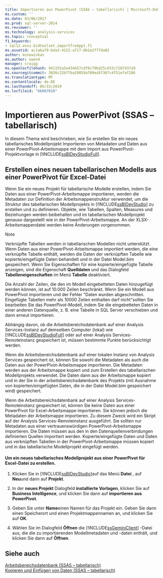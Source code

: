 ```yaml
---
title: Importieren aus PowerPivot (SSAS – tabellarisch) | Microsoft-Dokumentation
ms.custom: ''
ms.date: 03/06/2017
ms.prod: sql-server-2014
ms.reviewer: ''
ms.technology: analysis-services
ms.topic: conceptual
f1_keywords:
- sql12.asvs.bidtoolset.importfromppt.f1
ms.assetid: ac1a6a79-bda3-4122-a717-8b1e2f77da02
author: minewiskan
ms.author: owend
manager: craigg
ms.openlocfilehash: 941155a5e434457cdf9c79bd25c653c7207937a9
ms.sourcegitcommit: 3026c22b7fba19059a769ea5f367c4f51efaf286
ms.translationtype: MT
ms.contentlocale: de-DE
ms.lasthandoff: 06/15/2019
ms.locfileid: "66067018"
---
```

# <a name="import-from-powerpivot-ssas-tabular"></a>Importieren aus PowerPivot (SSAS – tabellarisch)
  In diesem Thema wird beschrieben, wie So erstellen Sie ein neues tabellarisches Modellprojekt Importieren von Metadaten und Daten aus einer PowerPivot-Arbeitsmappe mit dem Import aus PowerPivot-Projektvorlage in [!INCLUDE[ssBIDevStudioFull](../../includes/ssbidevstudiofull-md.md)].  
  
## <a name="create-a-new-tabular-model-from-a-powerpivot-for-excel-file"></a>Erstellen eines neuen tabellarischen Modells aus einer PowerPivot für Excel-Datei  
 Wenn Sie ein neues Projekt für tabellarische Modelle erstellen, indem Sie Daten aus einer PowerPivot-Arbeitsmappe importieren, werden die Metadaten zur Definition der Arbeitsmappenstruktur verwendet, um die Struktur des tabellarischen Modellprojekts in [!INCLUDE[ssBIDevStudio](../../includes/ssbidevstudio-md.md)] zu erstellen und zu definieren. Objekte, wie Tabellen, Spalten, Measures und Beziehungen werden beibehalten und im tabellarischen Modellprojekt genauso dargestellt wie in der PowerPivot-Arbeitsmappe. An der XLSX-Arbeitsmappendatei werden keine Änderungen vorgenommen.  
  
> [!NOTE]  
>  Verknüpfte Tabellen werden in tabellarischen Modellen nicht unterstützt. Wenn Daten aus einer PowerPivot-Arbeitsmappe importiert werden, die eine verknüpfte Tabelle enthält, werden die Daten der verknüpften Tabelle wie kopierte/eingefügte Daten behandelt und in der Datei Model.bim gespeichert. Wenn Sie Eigenschaften für eine kopierte/eingefügte Tabelle anzeigen, sind die Eigenschaft **Quelldaten** und das Dialogfeld **Tabelleneigenschaften** im Menü **Tabelle** deaktiviert.  
>   
>  Die Anzahl der Zeilen, die den im Modell eingebetteten Daten hinzugefügt werden können, ist auf 10.000 Zeilen beschränkt. Wenn Sie ein Modell aus PowerPivot importieren und der Fehler "Daten wurden abgeschnitten. Eingefügte Tabellen mehr als 10000 Zeilen enthalten darf nicht"sollten Sie bearbeiten Sie das PowerPivot-Modell, indem Sie die eingebetteten Daten in einer anderen Datenquelle, z. B. eine Tabelle in SQL Server verschieben und dann erneut importieren.  
  
 Abhängig davon, ob die Arbeitsbereichsdatenbank auf einer Analysis Services-Instanz auf demselben Computer (lokal) wie [!INCLUDE[ssBIDevStudioFull](../../includes/ssbidevstudiofull-md.md)] oder auf einer Analysis Services-Remoteinstanz gespeichert ist, müssen bestimmte Punkte berücksichtigt werden.  
  
 Wenn die Arbeitsbereichsdatenbank auf einer lokalen Instanz von Analysis Services gespeichert ist, können Sie sowohl die Metadaten als auch die Daten aus der PowerPivot-Arbeitsmappe importieren. Die Metadaten werden aus der Arbeitsmappe kopiert und zum Erstellen des tabellarischen Modellprojekts verwendet. Die Daten dann aus der Arbeitsmappe kopiert und in der Sie in der arbeitsbereichsdatenbank des Projekts (mit Ausnahme von kopierten/eingefügten Daten, die in der Datei Model.bim gespeichert wird) gespeichert.  
  
 Wenn die Arbeitsbereichsdatenbank auf einer Analysis Services-Remoteinstanz gespeichert ist, können Sie keine Daten aus einer PowerPivot für Excel-Arbeitsmappe importieren. Sie können jedoch die Metadaten der Arbeitsmappe importieren. Zu diesem Zweck wird ein Skript auf der Analysis Services-Remoteinstanz ausgeführt. Sie sollten nur Metadaten aus einer vertrauenswürdigen PowerPivot-Arbeitsmappe importieren. Die Daten müssen aus den in den Datenquellenverbindungen definierten Quellen importiert werden. Kopierte/eingefügte Daten und Daten aus verknüpften Tabellen in der PowerPivot-Arbeitsmappe müssen kopiert und in das tabellarische Modellprojekt eingefügt werden.  
  
#### <a name="to-create-a-new-tabular-model-project-from-a-powerpivot-for-excel-file"></a>Um ein neues tabellarisches Modellprojekt aus einer PowerPivot für Excel-Datei zu erstellen.  
  
1.  Klicken Sie in [!INCLUDE[ssBIDevStudio](../../includes/ssbidevstudio-md.md)]auf das Menü **Datei** , auf **Neu**und dann auf **Projekt**.  
  
2.  In der **neues Projekt** Dialogfeld **installierte Vorlagen**, klicken Sie auf **Business Intelligence**, und klicken Sie dann auf **importieren aus PowerPivot**.  
  
3.  Geben Sie unter  **Name**einen Namen für das Projekt ein. Geben Sie dann einen Speicherort und einen Projektmappennamen an, und klicken Sie auf **OK**.  
  
4.  Wählen Sie im Dialogfeld **Öffnen** die [!INCLUDE[ssGeminiClient](../../includes/ssgeminiclient-md.md)] -Datei aus, die die zu importierenden Modellmetadaten und -daten enthält, und klicken Sie dann auf **Öffnen**.  
  
## <a name="see-also"></a>Siehe auch  
 [Arbeitsbereichsdatenbank &#40;SSAS – tabellarisch&#41;](workspace-database-ssas-tabular.md)   
 [Kopieren und Einfügen von Daten &#40;SSAS – tabellarisch&#41;](../copy-and-paste-data-ssas-tabular.md)  
  
  
